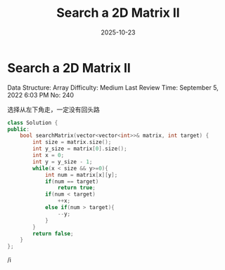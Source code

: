 ﻿---
layout: post
title: "Search a 2D Matrix II"
date: 2025-10-23
categories: leetcode
tags: [leetcode, algorithm]
---
# Search a 2D Matrix II

Data Structure: Array
Difficulty: Medium
Last Review Time: September 5, 2022 6:03 PM
No: 240

选择从左下角走，一定没有回头路

```cpp
class Solution {
public:
    bool searchMatrix(vector<vector<int>>& matrix, int target) {
        int size = matrix.size();
        int y_size = matrix[0].size();
        int x = 0;
        int y = y_size - 1;
        while(x < size && y>=0){
            int num = matrix[x][y];
            if(num == target)
                return true;
            if(num < target)
                ++x;
            else if(num > target){
                --y;
            }
        }
        return false;
    }
};
```

/i
